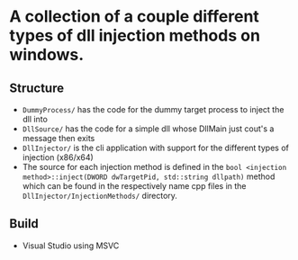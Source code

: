 # A collection of a couple different types of dll injection methods on windows.
## Structure
* `DummyProcess/` has the code for the dummy target process to inject the dll into
* `DllSource/` has the code for a simple dll whose DllMain just cout's a message then exits
* `DllInjector/` is the cli application with support for the different types of injection (x86/x64)
* The source for each injection method is defined in the `bool <injection method>::inject(DWORD dwTargetPid, std::string dllpath)` method which can be found in the respectively name cpp files in the `DllInjector/InjectionMethods/` directory.
## Build
* Visual Studio using MSVC